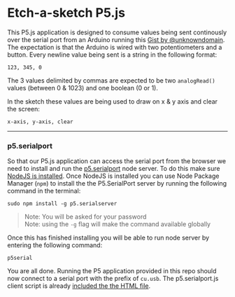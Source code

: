 # Etch-a-sketch P5.js

This P5.js application is designed to consume values being sent continously over the serial port from an Arduino running this [Gist by @unknowndomain](https://gist.github.com/unknowndomain/598d71fe88f169d44c36). The expectation is that the Arduino is wired with two potentiometers and a button. Every newline value being sent is a string in the following format:

`123, 345, 0`

The 3 values delimited by commas are expected to be two `analogRead()` values (between 0 & 1023) and one boolean (0 or 1).

In the sketch these values are being used to draw on x & y axis and clear the screen:

`x-axis, y-axis, clear`

----

### p5.serialport 

So that our P5.js application can access the serial port from the browser we need to install and run the [p5.serialport](https://github.com/vanevery/p5.serialport) node server. To do this make sure [NodeJS is installed](https://nodejs.org/en/download/). Once NodeJS is installed you can use Node Package Manager (`npm`) to install the the P5.SerialPort server by running the following command in the terminal:

`sudo npm install -g p5.serialserver`

> Note: You will be asked for your password   
> Note: using the `-g` flag will make the command available globally 

Once this has finished installing you will be able to run node server by entering the following command:

`p5serial`

You are all done. Running the P5 application provided in this repo should now connect to a serial port with the prefix of `cu.usb`. The p5.serialport.js client script is already [included the the HTML file](https://github.com/lcc-prototyping-lab/etch-a-sketch-p5js/blob/master/index.html#L4).
